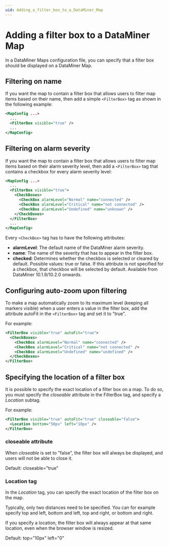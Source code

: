 ```yaml
---
uid: Adding_a_filter_box_to_a_DataMiner_Map
---
```


# Adding a filter box to a DataMiner Map

In a DataMiner Maps configuration file, you can specify that a filter box should be displayed on a DataMiner Map.

## Filtering on name

If you want the map to contain a filter box that allows users to filter map items based on their name, then add a simple `<FilterBox>` tag as shown in the following example:

```xml
<MapConfig ...>
  ...
  <FilterBox visible="true" />
  ...
</MapConfig>
```

## Filtering on alarm severity

If you want the map to contain a filter box that allows users to filter map items based on their alarm severity level, then add a `<FilterBox>` tag that contains a checkbox for every alarm severity level:

```xml
<MapConfig ...>
  ...
  <FilterBox visible="true">
    <CheckBoxes>
      <CheckBox alarmLevel="Normal" name="connected" />
      <CheckBox alarmLevel="Critical" name="not connected" />
      <CheckBox alarmLevel="Undefined" name="unknown" />
    </CheckBoxes>
  </FilterBox>
  ...
</MapConfig>
```

Every `<CheckBox>` tag has to have the following attributes:

- **alarmLevel**: The default name of the DataMiner alarm severity.
- **name**: The name of the severity that has to appear in the filter box.
- **checked**: Determines whether the checkbox is selected or cleared by default. Possible values: true or false. If this attribute is not specified for a checkbox, that checkbox will be selected by default. Available from DataMiner 10.1.9/10.2.0 onwards.

## Configuring auto-zoom upon filtering

To make a map automatically zoom to its maximum level (keeping all markers visible) when a user enters a value in the filter box, add the attribute autoFit in the `<FilterBox>` tag and set it to "true".

For example:

```xml
<FilterBox visible="true" autoFit="true">
  <CheckBoxes>
    <CheckBox alarmLevel="Normal" name="connected" />
    <CheckBox alarmLevel="Critical" name="not connected" />
    <CheckBox alarmLevel="Undefined" name="undefined" />
  </CheckBoxes>
</FilterBox>
```

## Specifying the location of a filter box

It is possible to specify the exact location of a filter box on a map. To do so, you must specify the *closeable* attribute in the FilterBox tag, and specify a *Location* subtag.

For example:

```xml
<FilterBox visible="true" autoFit="true" closeable="false">
  <Location bottom="50px" left="10px" />
</FilterBox>
```

### closeable attribute

When *closeable* is set to "false", the filter box will always be displayed, and users will not be able to close it.

Default: closeable="true"

### Location tag

In the *Location* tag, you can specify the exact location of the filter box on the map.

Typically, only two distances need to be specified. You can for example specify top and left, bottom and left, top and right, or bottom and right.

If you specify a location, the filter box will always appear at that same location, even when the browser window is resized.

Default: top="10px" left="0"
